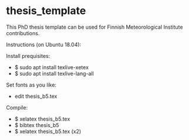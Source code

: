 # thesis_template

This PhD thesis template can be used for Finnish Meteorological Institute contributions. 

Instructions (on Ubuntu 18.04):

Install prequisites:
- $ sudo apt install texlive-xetex
- $ sudo apt install texlive-lang-all
  
Set fonts as you like:
- edit thesis_b5.tex

Compile:
 - $ xelatex thesis_b5.tex
 - $ bibtex thesis_b5
 - $ xelatex thesis_b5.tex (x2)
  
  
